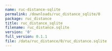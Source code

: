 ```yaml
---
name: ruc-distance-sqlite
permalink: /downloads/ruc_distance_sqlite/0
package: ruc_distance
title: ruc_distance_sqlite
filename: ruc_distance.sqlite
version: '0'
full_version: 0.1.1
file: /data/ruc_distance/0/ruc_distance.sqlite
---
```

